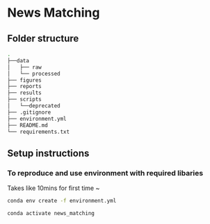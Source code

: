 # News Matching

## Folder structure
```bash
.
├──data
│   ├── raw
│   └── processed
├── figures
├── reports
├── results
├── scripts
│   └──deprecated
├── .gitignore
├── environment.yml
├── README.md
└── requirements.txt
```

## Setup instructions

### To reproduce and use environment with required libaries
Takes like 10mins for first time ~
```bash
conda env create -f environment.yml

conda activate news_matching
```
